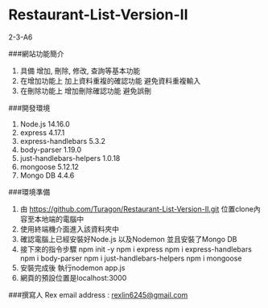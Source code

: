 # Restaurant-List-Version-II
2-3-A6

###網站功能簡介
1. 具備 增加, 刪除, 修改, 查詢等基本功能
2. 在增加功能上 加上資料重複的確認功能 避免資料重複輸入
3. 在刪除功能上 增加刪除確認功能 避免誤刪

###開發環境
1. Node.js 14.16.0
2. express 4.17.1
3. express-handlebars 5.3.2
4. body-parser 1.19.0
5. just-handlebars-helpers 1.0.18
6. mongoose 5.12.12
7. Mongo DB 4.4.6

###環境準備
1. 由 https://github.com/Turagon/Restaurant-List-Version-II.git 位置clone內容至本地端的電腦中
2. 使用終端機介面進入該資料夾中
3. 確認電腦上已經安裝好Node.js 以及Nodemon 並且安裝了Mongo DB
4. 接下來的指令步驟
   npm init -y
   npm i express
   npm i express-handlebars
   npm i body-parser
   npm i just-handlebars-helpers
   npm i mongoose
5. 安裝完成後 執行nodemon app.js
6. 網頁的預設位置是localhost:3000

###撰寫人
Rex
email address : rexlin6245@gmail.com
